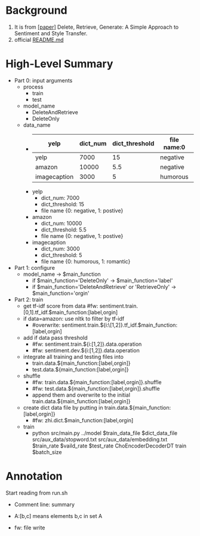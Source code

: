 # Background
1. It is from [[paper]](https://arxiv.org/pdf/1804.06437.pdf) Delete, Retrieve, Generate: A Simple Approach to Sentiment and Style Transfer.
2. official [README.md](https://github.com/lijuncen/Sentiment-and-Style-Transfer)

# High-Level Summary

- Part 0: input arguments
  - process
    - train
    - test
  - model_name
    - DeleteAndRetrieve
    - DeleteOnly
  - data_name
    - |yelp|dict_num|dict_threshold|file name:0|file name:1|
      |---|---|---|---|---|
      |yelp|7000|15|negative|positive|
      |amazon|10000|5.5|negative|positive|
      |imagecaption|3000|5|humorous|romantic|
    - yelp
      - dict_num: 7000
      - dict_threshold: 15
      - file name {0: negative, 1: postive}
    - amazon
      - dict_num: 10000
      - dict_threshold: 5.5
      - file name {0: negative, 1: postive}
    - imagecaption
      - dict_num: 3000
      - dict_threshold: 5
      - file name {0: humorous, 1: romantic}
- Part 1: configure
  - model_name -> $main_function
    - if $main_function='DeleteOnly' -> $main_function='label'
    - if $main_function='DeleteAndRetrieve' or 'RetrieveOnly' -> $main_function='orgin'
- Part 2: train 
  - get tf-idf score from data #fw: sentiment.train.\[0,1].tf_idf.$main_function:\[label,orgin]
  - if data=amazon: use nltk to filter by tf-idf 
     - #overwrite: sentiment.train.${i:\[1,2]}.tf_idf.$main_function:\[label,orgin]
  - add if data pass threshold 
    - #fw: sentiment.train.${i:\[1,2]}.data.operation
    - #fw: sentiment.dev.${i:\[1,2]}.data.operation
  - integrate all training and testing files into
    - train.data.${main_function:\[label,orgin]}
    - test.data.${main_function:\[label,orgin]}
  - shuffle
    - #fw: train.data.${main_function:\[label,orgin]}.shuffle
    - #fw: test.data.${main_function:\[label,orgin]}.shuffle
    - append them and overwrite to the initial train.data.${main_function:\[label,orgin]}
   - create dict data file by putting in train.data.${main_function:\[label,orgin]}
     - #fw: zhi.dict.$main_function:\[label,orgin]
  - train
    - python src/main.py ../model $train_data_file $dict_data_file src/aux_data/stopword.txt src/aux_data/embedding.txt $train_rate $vaild_rate $test_rate ChoEncoderDecoderDT train $batch_size
    

# Annotation
Start reading from run.sh

- Comment line: summary
  
- A:\[b,c] means elements b,c in set A
  
- fw: file write

